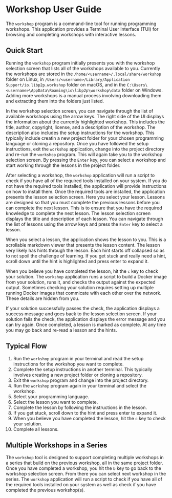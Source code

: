# Workshop User Guide

The `workshop` program is a command-line tool for running programming workshops. This application provides a Terminal User Interface (TUI) for browsing and completing workshops with interactive lessons.

## Quick Start

Running the `workshop` program initially presents you with the workshop selection screen that lists all of the workshops available to you. Currently the workshops are stored in the `/home/<username>/.local/share/workshop` folder on Linux, in `/Users/<username>/Library/Application Support/io.libp2p.workshop` folder on macOS, and in the `C:\Users\<username>\AppData\Roaming\io\libp2p\workshop\data` folder on Windows. Adding more workshops is a manual process involving downloading them and extracting them into the folders just listed.

In the workshop selection screen, you can navigate through the list of available workshops using the arrow keys. The right side of the UI displays the information about the currently highlighted workshop. This includes the title, author, copyright, license, and a description of the workshop. The description also includes the setup instructions for the workshop. This typically include creatin a new project folder for your chosen programming language or cloning a repository. Once you have followed the setup instructions, exit the `workshop` application, change into the project directory and re-run the `workshop` program. This will again take you to the workshop selection screen. By pressing the `Enter` key, you can select a workshop and start working through the lessons in the project folder.

After selecting a workshop, the `workshop` application will run a script to check if you have all of the required tools installed on your system. If you do not have the required tools installed, the application will provide instructions on how to install them. Once the required tools are installed, the application presents the lesson selection screen. Here you select your lesson. Lessons are designed so that you must complete the previous lessons before you can complete the next lesson. This is to ensure that you have the required knowledge to complete the next lesson. The lesson selection screen displays the title and description of each lesson. You can navigate through the list of lessons using the arrow keys and press the `Enter` key to select a lesson.

When you select a lesson, the application shows the lesson to you. This is a scrollable markdown viewer that presents the lesson content. The lesson very likely has hints through the lesson. Each hint starts off collapsed so as to not spoil the challenge of learning. If you get stuck and really need a hint, scroll down until the hint is highlighted and press enter to expand it.

When you believe you have completed the lesson, hit the `c` key to check your solution. The `workshop` application runs a script to build a Docker image from your solution, runs it, and checks the output against the expected output. Sometimes checking your solution requires setting up multiple running Docker images that commicate with each other over the network. These details are hidden from you.

If your solution successfully passes the check, the application displays a success message and goes back to the lesson selection screen. If your solution fails the check, the application displays the error message and you can try again. Once completed, a lesson is marked as complete. At any time you may go back and re-read a lesson and the hints.

## Typical Flow

1. Run the `workshop` program in your terminal and read the setup instructions for the workshop you want to complete.
2. Complete the setup instructions in another terminal. This typically involves creating a new project folder or cloning a repository.
3. Exit the `workshop` program and change into the project directory.
4. Run the `workshop` program again in your terminal and select the workshop.
5. Select your programming language.
6. Select the lesson you want to complete. 
7. Complete the lesson by following the instructions in the lesson.
8. If you get stuck, scroll down to the hint and press enter to expand it.
9. When you believe you have completed the lesson, hit the `c` key to check your solution.
10. Complete all lessons.

## Multiple Workshops in a Series

The `workshop` tool is designed to support completing multiple workshops in a series that build on the previous workshop, all in the same project folder. Once you have completed a workshop, you hit the `b` key to go back to the workshop selection screen. From there you can select next workshop in the series. The `workshop` application will run a script to check if you have all of the required tools installed on your system as well as check if you have completed the previous workshop(s). 
